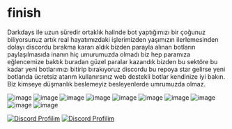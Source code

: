 # finish
Darkdays ile uzun süredir ortaklık halinde bot yaptığımızı bir çoğunuz biliyorsunuz artık real hayatımızdaki işlerimizden yaşımızın ilerlemesinden dolayı discordu bırakma kararı aldık bizden parayla alınan botların paylaşılmasıda inanın hiç umurumuzda olmadı biz hep paramıza eğlencemize baktık buradan güzel paralar kazandık bizden bu sektöre bu kadar yeni botlarımızı bitirip bırakıyoruz discordu bu repoya star gelirse yeni botlarıda ücretsiz atarım kullanırsınız web destekli botlar kendinize iyi bakın.
Biz kimseye düşmanlık beslemeyiz besleyenlerde umrumuzda olmaz.

![image](https://github.com/darkcim/finish/assets/125148735/628d242c-0b47-47a3-8114-54d9fdc8c836)
![image](https://github.com/darkcim/finish/assets/125148735/26197715-cb60-49ea-b43a-c4be2c1f8fcb)
![image](https://github.com/darkcim/finish/assets/125148735/44244b9f-04d5-4b26-bfb7-3c9dbf4d8dd4)
![image](https://github.com/darkcim/finish/assets/125148735/2c3685b2-0f9a-472b-bab2-408eb0ba14ce)
![image](https://github.com/darkcim/finish/assets/125148735/da337985-db34-46dc-9c5c-2bddee2ca98f)
![image](https://github.com/darkcim/finish/assets/125148735/f714c4d5-0b3a-424a-9b1a-6da1f8b343c9)
![image](https://github.com/darkcim/finish/assets/125148735/6edfaac3-4df5-4bfa-87d6-d4265c88808d)
![image](https://github.com/darkcim/finish/assets/125148735/fdcd97ed-074e-4e3e-8e38-55ca489f4939)
![image](https://github.com/darkcim/finish/assets/125148735/601c1d24-6930-4dec-b930-d9fcd04ce427)
![image](https://github.com/darkcim/finish/assets/125148735/d813a34b-a57b-4dcb-9d34-d56d6d93a3c2)









[![Discord Profilim](https://lanyard.cnrad.dev/api/901094423033708576)](https://discord.com/users/901094423033708576)
[![Discord Profilim](https://lanyard.cnrad.dev/api/1191841244956082237)](https://discord.com/users/1191841244956082237)
